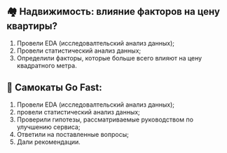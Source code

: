 ## 🏘️ **Надвижимость: влияние факторов на цену квартиры?**
1. Провели EDA (исследовалтельский анализ данных);
2. Провели статистический анализ данных;
3. Определили факторы, которые больше всего влияют на цену квадратного метра.


## 🛴 **Самокаты Go Fast:**
1. Провели EDA (исследовалтельский анализ данных);
2. провели статистический анализ данных;
3. Проверили гипотезы, рассматриваемые руководством по улучшению сервиса;
4. Ответили на поставленные вопросы;
5. Дали рекомендации.
